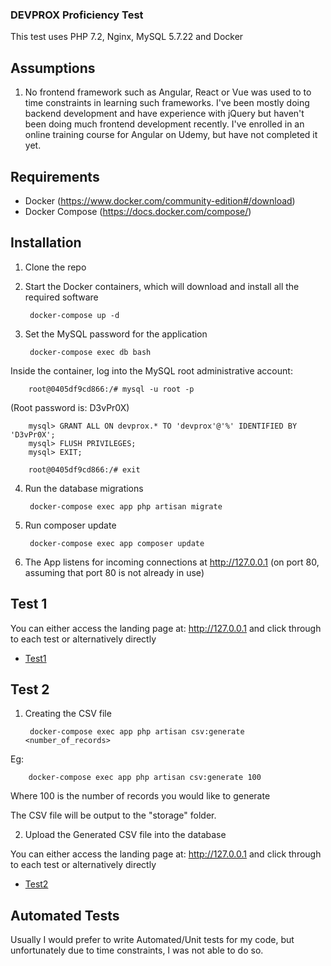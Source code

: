 ### DEVPROX Proficiency Test

This test uses PHP 7.2, Nginx, MySQL 5.7.22 and Docker

## Assumptions

1. No frontend framework such as Angular, React or Vue was used to to time constraints in learning such frameworks.  I've been mostly doing backend development and have experience with jQuery but haven't been doing much frontend development recently.  I've enrolled in an online training course for Angular on Udemy, but have not completed it yet.

## Requirements

* Docker (https://www.docker.com/community-edition#/download)
* Docker Compose (https://docs.docker.com/compose/)

## Installation

1. Clone the repo

2. Start the Docker containers, which will download and install all the required software

        docker-compose up -d

3. Set the MySQL password for the application

        docker-compose exec db bash

Inside the container, log into the MySQL root administrative account:

        root@0405df9cd866:/# mysql -u root -p

(Root password is: D3vPr0X) 

        mysql> GRANT ALL ON devprox.* TO 'devprox'@'%' IDENTIFIED BY 'D3vPr0X';
        mysql> FLUSH PRIVILEGES;
        mysql> EXIT;

        root@0405df9cd866:/# exit

4. Run the database migrations

        docker-compose exec app php artisan migrate
        
5. Run composer update

        docker-compose exec app composer update

6. The App listens for incoming connections at http://127.0.0.1 (on port 80, assuming that port 80 is not already in use)

## Test 1

You can either access the landing page at: http://127.0.0.1 and click through to each test or alternatively directly

* [Test1](http://127.0.0.1/test1) 

## Test 2

1. Creating the CSV file

        docker-compose exec app php artisan csv:generate <number_of_records>

Eg:

        docker-compose exec app php artisan csv:generate 100

Where 100 is the number of records you would like to generate 

The CSV file will be output to the "storage" folder.

2. Upload the Generated CSV file into the database

You can either access the landing page at: http://127.0.0.1 and click through to each test or alternatively directly

* [Test2](http://127.0.0.1/test2) 

## Automated Tests

Usually I would prefer to write Automated/Unit tests for my code, but unfortunately due to time constraints, I was not able to do so.
